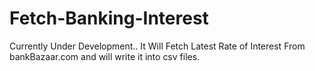 # Fetch-Banking-Interest
Currently Under Development..
It Will Fetch Latest Rate of Interest From bankBazaar.com and will write it into csv files.
